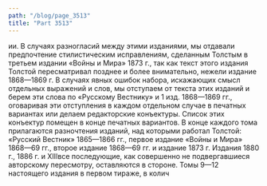 ```yaml
---
path: "/blog/page_3513"
title: "Part 3513"
---
```


ии. В случаях разногласий между этими изданиями, мы отдавали предпочтение стилистическим исправлениям, сделанным Толстым в третьем издании «Войны и Мира» 1873 г., так как текст этого издания Толстой пересматривал позднее и более внимательно, нежели издание 1868—1869 г.
В случаях явных ошибок набора, искажающих смысл отдельных выражений и слов, мы отступаем от текста этих изданий и берем эти слова по «Русскому Вестнику» и 1 изд. 1868—1869 гг., оговаривая эти отступления в каждом отдельном случае в печатных вариантах или делаем редакторские конъектуры. Список этих конъектур помещен в конце печатных вариантов.
В конце каждого тома прилагаются разночтения изданий, над которыми работал Толстой: «Русский Вестник» 1865—1866 гг., первое издание «Войны и Мира» 1868—69 гг., второе издание 1868—69 гг. и издание 1873 г. Издания 1880 г., 1886 г. и XIIIвсе последующие, как совершенно не подвергавшиеся авторскому пересмотру, оставляются в стороне.
Томы 9—12 настоящего издания в первом тираже, в колич
